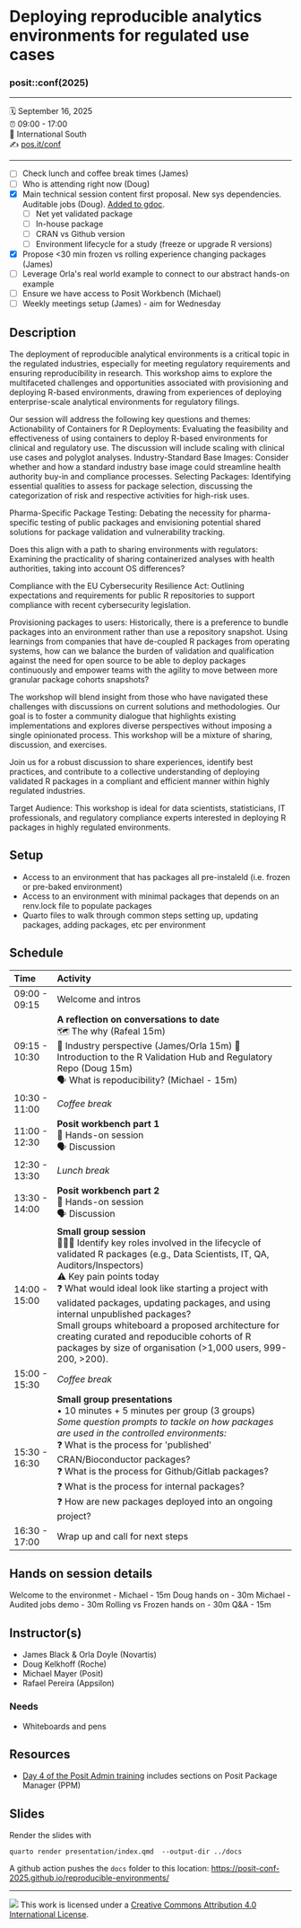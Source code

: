 Deploying reproducible analytics environments for regulated use cases
================

### posit::conf(2025)

-----

:spiral_calendar: September 16, 2025  
:alarm_clock:     09:00 - 17:00  
:hotel:           International South  
:writing_hand:    [pos.it/conf](http://pos.it/conf)

-----

- [ ] Check lunch and coffee break times (James)
- [ ] Who is attending right now (Doug)
- [x] Main technical session content first proposal. New sys dependencies. Auditable jobs (Doug). [Added to gdoc](https://docs.google.com/document/d/1SKsN6N2ubydlNmyxYkK5qWTZnxK0lPgU8orSdDZ6MzM/edit?tab=t.0).
    - [ ] Net yet validated package
    - [ ] In-house package
    - [ ] CRAN vs Github version
    - [ ] Environment lifecycle for a study (freeze or upgrade R versions)
- [x] Propose <30 min frozen vs rolling experience changing packages (James)
- [ ] Leverage Orla's real world example to connect to our abstract hands-on example
- [ ] Ensure we have access to Posit Workbench (Michael)
- [ ] Weekly meetings setup (James) - aim for Wednesday

## Description

The deployment of reproducible analytical environments is a critical topic in the regulated industries, especially for meeting regulatory requirements and ensuring reproducibility in research. This workshop aims to explore the multifaceted challenges and opportunities associated with provisioning and deploying R-based environments, drawing from experiences of deploying enterprise-scale analytical environments for regulatory filings.

Our session will address the following key questions and themes:
Actionability of Containers for R Deployments: Evaluating the feasibility and effectiveness of using containers to deploy R-based environments for clinical and regulatory use. The discussion will include scaling with clinical use cases and polyglot analyses.
Industry-Standard Base Images: Consider whether and how a standard industry base image could streamline health authority buy-in and compliance processes.
Selecting Packages: Identifying essential qualities to assess for package selection, discussing the categorization of risk and respective activities for high-risk uses.

Pharma-Specific Package Testing: Debating the necessity for pharma-specific testing of public packages and envisioning potential shared solutions for package validation and vulnerability tracking.

Does this align with a path to sharing environments with regulators: Examining the practicality of sharing containerized analyses with health authorities, taking into account OS differences?

Compliance with the EU Cybersecurity Resilience Act: Outlining expectations and requirements for public R repositories to support compliance with recent cybersecurity legislation.

Provisioning packages to users: Historically, there is a preference to bundle packages into an environment rather than use a repository snapshot. Using learnings from companies that have de-coupled R packages from operating systems, how can we balance the burden of validation and qualification against the need for open source to be able to deploy packages continuously and empower teams with the agility to move between more granular package cohorts snapshots?

The workshop will blend insight from those who have navigated these challenges with discussions on current solutions and methodologies. Our goal is to foster a community dialogue that highlights existing implementations and explores diverse perspectives without imposing a single opinionated process. This workshop will be a mixture of sharing, discussion, and exercises.

Join us for a robust discussion to share experiences, identify best practices, and contribute to a collective understanding of deploying validated R packages in a compliant and efficient manner within highly regulated industries.

Target Audience: This workshop is ideal for data scientists, statisticians, IT professionals, and regulatory compliance experts interested in deploying R packages in highly regulated environments.

## Setup

* Access to an environment that has packages all pre-instaleld (i.e. frozen or pre-baked environment)
* Access to an environment with minimal packages that depends on an renv.lock file to populate packages
* Quarto files to walk through common steps setting up, updating packages, adding packages, etc per environment

## Schedule

| Time          | Activity         |
| :------------ | :--------------- |
| 09:00 - 09:15 | Welcome and intros |
| 09:15 - 10:30 | **A reflection on conversations to date**<br>🗺️ The why (Rafeal 15m)<br>🏢 Industry perspective (James/Orla 15m) 👋 Introduction to the R Validation Hub and Regulatory Repo (Doug 15m)<br>🗣️ What is repoducibility? (Michael - 15m) |
| 10:30 - 11:00 | *Coffee break*   |
| 11:00 - 12:30 | **Posit workbench part 1**<br>👋 Hands-on session<br>🗣️ Discussion |
| 12:30 - 13:30 | *Lunch break*    |
| 13:30 - 14:00 | **Posit workbench part 2**<br>👋 Hands-on session<br>🗣️ Discussion |
| 14:00 - 15:00 | **Small group session**<br>🧑‍🤝‍🧑 Identify key roles involved in the lifecycle of validated R packages (e.g., Data Scientists, IT, QA, Auditors/Inspectors)<br>⚠️ Key pain points today<br>❓ What would ideal look like starting a project with validated packages, updating packages, and using internal unpublished packages?<br> Small groups whiteboard a proposed architecture for creating curated and repoducible cohorts of R packages by size of organisation (>1,000 users, 999-200, >200).        | 
| 15:00 - 15:30 | *Coffee break*   |
| 15:30 - 16:30 | **Small group presentations**<br>• 10 minutes + 5 minutes per group (3 groups)<br>*Some question prompts to tackle on how packages are used in the controlled environments:*<br>❓ What is the process for 'published' CRAN/Bioconductor packages?<br>❓ What is the process for Github/Gitlab packages?<br>❓ What is the process for internal packages?<br>❓ How are new packages deployed into an ongoing project? |
| 16:30 - 17:00 | Wrap up and call for next steps      |


## Hands on session details

Welcome to the environmet - Michael - 15m
Doug hands on - 30m
Michael - Audited jobs demo - 30m
Rolling vs Frozen hands on - 30m
Q&A - 15m


## Instructor(s)

- James Black & Orla Doyle (Novartis)
- Doug Kelkhoff (Roche)
- Michael Mayer (Posit)
- Rafael Pereira (Appsilon)

### Needs

- Whiteboards and pens

## Resources

- [Day 4 of the Posit Admin training](https://solutions.posit.co/admin-training/) includes sections on Posit Package Manager (PPM)

## Slides

Render the slides with

`quarto render presentation/index.qmd  --output-dir ../docs`

A github action pushes the `docs` folder to this location: https://posit-conf-2025.github.io/reproducible-environments/

-----

![](https://i.creativecommons.org/l/by/4.0/88x31.png) This work is licensed under a [Creative Commons Attribution 4.0 International License](https://creativecommons.org/licenses/by/4.0/).
